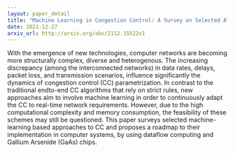 ```yaml
---
layout: paper_detail
title: "Machine Learning in Congestion Control: A Survey on Selected Algorithms and a New Roadmap to their Implementation"
date: 2021-12-27
arxiv_url: http://arxiv.org/abs/2112.15522v1
---
```


With the emergence of new technologies, computer networks are becoming more structurally complex, diverse and heterogenous. The increasing discrepancy (among the interconnected networks) in data rates, delays, packet loss, and transmission scenarios, influence significantly the dynamics of congestion control (CC) parametrization. In contrast to the traditional endto-end CC algorithms that rely on strict rules, new approaches aim to involve machine learning in order to continuously adapt the CC to real-time network requirements. However, due to the high computational complexity and memory consumption, the feasibility of these schemes may still be questioned. This paper surveys selected machine-learning based approaches to CC and proposes a roadmap to their implementation in computer systems, by using dataflow computing and Gallium Arsenide (GaAs) chips.
